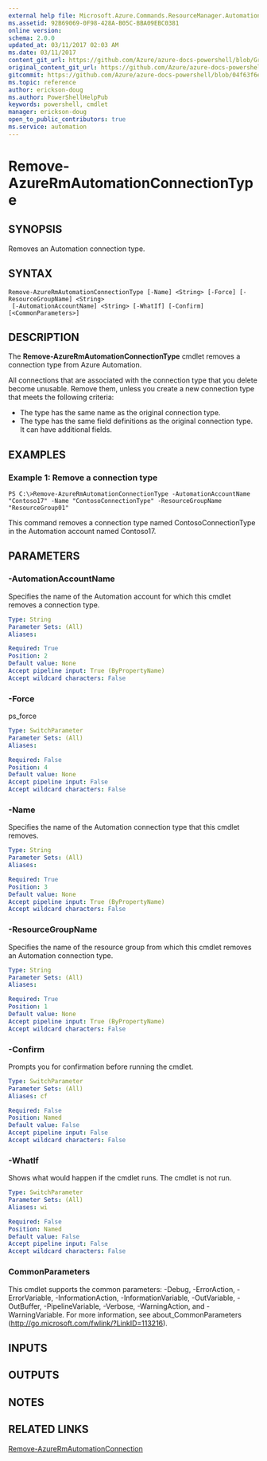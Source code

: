 ```yaml
---
external help file: Microsoft.Azure.Commands.ResourceManager.Automation.dll-Help.xml
ms.assetid: 92B69069-0F98-428A-B05C-BBA09EBC0381
online version:
schema: 2.0.0
updated_at: 03/11/2017 02:03 AM
ms.date: 03/11/2017
content_git_url: https://github.com/Azure/azure-docs-powershell/blob/Graham71305/azureps-cmdlets-docs/ResourceManager/AzureRM.Automation/v2.7.0/Remove-AzureRmAutomationConnectionType.md
original_content_git_url: https://github.com/Azure/azure-docs-powershell/blob/Graham71305/azureps-cmdlets-docs/ResourceManager/AzureRM.Automation/v2.7.0/Remove-AzureRmAutomationConnectionType.md
gitcommit: https://github.com/Azure/azure-docs-powershell/blob/04f63f6e685743ace2c57eb157574e34e8610b1c
ms.topic: reference
author: erickson-doug
ms.author: PowerShellHelpPub
keywords: powershell, cmdlet
manager: erickson-doug
open_to_public_contributors: true
ms.service: automation
---
```


# Remove-AzureRmAutomationConnectionType

## SYNOPSIS
Removes an Automation connection type.

## SYNTAX

```
Remove-AzureRmAutomationConnectionType [-Name] <String> [-Force] [-ResourceGroupName] <String>
 [-AutomationAccountName] <String> [-WhatIf] [-Confirm] [<CommonParameters>]
```

## DESCRIPTION
The **Remove-AzureRmAutomationConnectionType** cmdlet removes a connection type from Azure Automation.

All connections that are associated with the connection type that you delete become unusable.
Remove them, unless you create a new connection type that meets the following criteria: 

- The type has the same name as the original connection type. 
- The type has the same field definitions as the original connection type.
It can have additional fields.

## EXAMPLES

### Example 1: Remove a connection type
```
PS C:\>Remove-AzureRmAutomationConnectionType -AutomationAccountName "Contoso17" -Name "ContosoConnectionType" -ResourceGroupName "ResourceGroup01"
```

This command removes a connection type named ContosoConnectionType in the Automation account named Contoso17.

## PARAMETERS

### -AutomationAccountName
Specifies the name of the Automation account for which this cmdlet removes a connection type.

```yaml
Type: String
Parameter Sets: (All)
Aliases: 

Required: True
Position: 2
Default value: None
Accept pipeline input: True (ByPropertyName)
Accept wildcard characters: False
```

### -Force
ps_force

```yaml
Type: SwitchParameter
Parameter Sets: (All)
Aliases: 

Required: False
Position: 4
Default value: None
Accept pipeline input: False
Accept wildcard characters: False
```

### -Name
Specifies the name of the Automation connection type that this cmdlet removes.

```yaml
Type: String
Parameter Sets: (All)
Aliases: 

Required: True
Position: 3
Default value: None
Accept pipeline input: True (ByPropertyName)
Accept wildcard characters: False
```

### -ResourceGroupName
Specifies the name of the resource group from which this cmdlet removes an Automation connection type.

```yaml
Type: String
Parameter Sets: (All)
Aliases: 

Required: True
Position: 1
Default value: None
Accept pipeline input: True (ByPropertyName)
Accept wildcard characters: False
```

### -Confirm
Prompts you for confirmation before running the cmdlet.

```yaml
Type: SwitchParameter
Parameter Sets: (All)
Aliases: cf

Required: False
Position: Named
Default value: False
Accept pipeline input: False
Accept wildcard characters: False
```

### -WhatIf
Shows what would happen if the cmdlet runs.
The cmdlet is not run.

```yaml
Type: SwitchParameter
Parameter Sets: (All)
Aliases: wi

Required: False
Position: Named
Default value: False
Accept pipeline input: False
Accept wildcard characters: False
```

### CommonParameters
This cmdlet supports the common parameters: -Debug, -ErrorAction, -ErrorVariable, -InformationAction, -InformationVariable, -OutVariable, -OutBuffer, -PipelineVariable, -Verbose, -WarningAction, and -WarningVariable. For more information, see about_CommonParameters (http://go.microsoft.com/fwlink/?LinkID=113216).

## INPUTS

## OUTPUTS

## NOTES

## RELATED LINKS

[Remove-AzureRmAutomationConnection](./Remove-AzureRMAutomationConnection.md)


